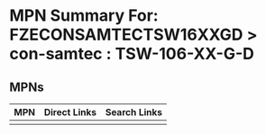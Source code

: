 



# MPN Summary For: FZECONSAMTECTSW16XXGD > con-samtec : TSW-106-XX-G-D

## MPNs
  

|MPN|Direct Links|Search Links|
| :--- | :--- | :--- |
||||
